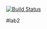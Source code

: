 [![Build Status](https://www.travis-ci.org/bloodreina5/lab2.svg?branch=main)](https://www.travis-ci.org/bloodreina5/lab2)

#lab2